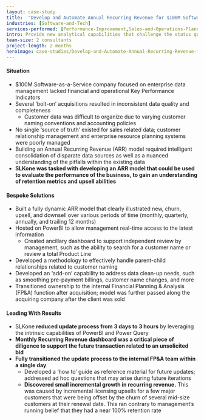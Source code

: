 ```yaml
---
layout: case-study
title:  "Develop and Automate Annual Recurring Revenue for $100M Software-As-A-Service Company"
industries: [Software-and-Tech]
services-performed: [Performance-Improvement,Sales-and-Operations-Planning]
intro: Provide new analytical capabilities that challenge the status quo
team-size: 2 consultants
project-length: 2 months
heroimage: case-studies/Develop-and-Automate-Annual-Recurring-Revenue-for-$100M-Software-As-A-Service-Company.jpg
---
```


#### Situation
- $100M Software-as-a-Service company focused on enterprise data management lacked financial and operational Key Performance Indicators​
- Several ‘bolt-on’ acquisitions resulted in inconsistent data quality and completeness​
    - Customer data was difficult to organize due to varying customer naming conventions and accounting policies​
- No single ‘source of truth’ existed for sales related data; customer relationship management and enterprise resource planning systems were poorly managed​
- Building an Annual Recurring Revenue (ARR) model required intelligent consolidation of disparate data sources as well as a nuanced understanding of the pitfalls within the existing data​
- **SLKone was tasked with developing an ARR model that could be used to evaluate the performance of the business, to gain an understanding of retention metrics and upsell abilities**

#### Bespoke Solutions
- Built a fully dynamic ARR model that clearly illustrated new, churn, upsell, and downsell over various periods of time (monthly, quarterly, annually, and trailing 12 months)​
- Hosted on PowerBI to allow management real-time access to the latest information​
    - Created ancillary dashboard to support independent review by management, such as the ability to search for a customer name or review a total Product Line​
- Developed a methodology to effectively handle parent-child relationships related to customer naming​
- Developed an ‘add-on’ capability to address data clean-up needs, such as smoothing pre-payment billings, customer name changes, and more​
- Transitioned ownership to the internal Financial Planning & Analysis (FP&A) function after acquisition; model was further passed along the acquiring company after the client was sold​

#### Leading With Results
- SLKone **reduced update process from 3 days to 3 hours** by leveraging the intrinsic capabilities of PowerBI and Power Query​
- **Monthly Recurring Revenue dashboard was a critical piece of diligence to support the future transaction related to an unsolicited bid​**
- **Fully transitioned the update process to the internal FP&A team within a single day**
    - Developed a ‘how to’ guide as reference material for future updates; addressed ad hoc questions that may arise during future iterations​
    - **Discovered small incremental growth in recurring revenue.**  This was caused by incremental licensing upsells for a few major customers that were being offset by the churn of several mid-size customers at their renewal date.  This ran contrary to management’s running belief that they had a near 100% retention rate​
